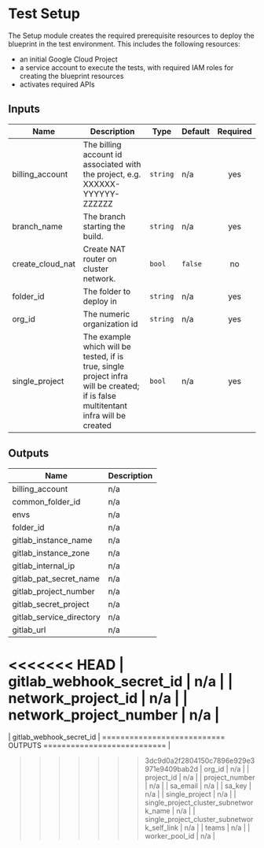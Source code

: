# Test Setup

The Setup module creates the required prerequisite resources to deploy the blueprint in the test environment. This includes the following resources:
- an initial Google Cloud Project
- a service account to execute the tests, with required IAM roles for creating the blueprint resources
- activates required APIs

<!-- BEGINNING OF PRE-COMMIT-TERRAFORM DOCS HOOK -->
## Inputs

| Name | Description | Type | Default | Required |
|------|-------------|------|---------|:--------:|
| billing\_account | The billing account id associated with the project, e.g. XXXXXX-YYYYYY-ZZZZZZ | `string` | n/a | yes |
| branch\_name | The branch starting the build. | `string` | n/a | yes |
| create\_cloud\_nat | Create NAT router on cluster network. | `bool` | `false` | no |
| folder\_id | The folder to deploy in | `string` | n/a | yes |
| org\_id | The numeric organization id | `string` | n/a | yes |
| single\_project | The example which will be tested, if is true, single project infra will be created; if is false multitentant infra will be created | `bool` | n/a | yes |

## Outputs

| Name | Description |
|------|-------------|
| billing\_account | n/a |
| common\_folder\_id | n/a |
| envs | n/a |
| folder\_id | n/a |
| gitlab\_instance\_name | n/a |
| gitlab\_instance\_zone | n/a |
| gitlab\_internal\_ip | n/a |
| gitlab\_pat\_secret\_name | n/a |
| gitlab\_project\_number | n/a |
| gitlab\_secret\_project | n/a |
| gitlab\_service\_directory | n/a |
| gitlab\_url | n/a |
<<<<<<< HEAD
| gitlab\_webhook\_secret\_id | n/a |
| network\_project\_id | n/a |
| network\_project\_number | n/a |
=======
| gitlab\_webhook\_secret\_id | =========================== OUTPUTS =========================== |
>>>>>>> 3dc9d0a2f2804150c7896e929e3971e9409bab2d
| org\_id | n/a |
| project\_id | n/a |
| project\_number | n/a |
| sa\_email | n/a |
| sa\_key | n/a |
| single\_project | n/a |
| single\_project\_cluster\_subnetwork\_name | n/a |
| single\_project\_cluster\_subnetwork\_self\_link | n/a |
| teams | n/a |
| worker\_pool\_id | n/a |

<!-- END OF PRE-COMMIT-TERRAFORM DOCS HOOK -->
